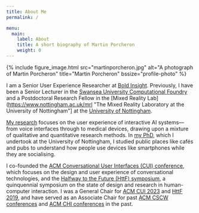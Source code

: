 ```yaml
---
title: About Me
permalink: /

menu:
  main:
    label: About
    title: A short biography of Martin Porcheron
    weight: 0
---
```


{% include figure_image.html src="martinporcheron.jpg" alt="A photograph of Martin Porcheron" title="Martin Porcheron" bssize="profile-photo" %}

I am a Senior User Experience Researcher at [Bold Insight](https://boldinsight.com/ "Bold Insight"). Previously, I have been a Senior Lecturer in the [Swansea University Computational Foundry](https://www.swansea.ac.uk/science/computationalfoundry/ "The Swansea University Computational Foundry website") and a Postdoctoral Research Fellow in the [Mixed Reality Lab](https://www.nottingham.ac.uk/mrl "The Mixed Reality Laboratory at the University of Nottingham"] at the [University of Nottingham](https://www.nottingham.ac.uk/computerscience/index.aspx "Computer Science at the University of Nottingham").

[My research](/research/) focuses on the user experience of interactive AI systems—from voice interfaces through to medical devices, drawing upon a mixture of qualitative and quantitative research methods. In [my PhD](/research/#phd), which I undertook at the University of Nottingham, I studied public places like cafés and pubs to understand how people use devices like smartphones while they are socialising.

I co-founded the [ACM Conversational User Interfaces (CUI) conference](https://cui.acm.org/sc/ "The Conversational User Interfaces community website"), which focuses on the design and user experience of conversational technologies, and the [Halfway to the Future (HttF) symposium](https://www.halfwaytothefuture.net/ "Halfway to the Future symposium website"), a quinquennial symposium on the state of design and research in human-computer interaction. I was a General Chair for [ACM CUI 2023](https://cui.acm.org/2023/ "The Fifth Conference on Conversational User Interfaces") and [HttF 2019](https://www.halfwaytothefuture.net/2019/), and have served as an Associate Chair for past [ACM CSCW conferences](https://cscw.acm.org/ "The ACM Conference on Computer-Supported Cooperative Work and Social Computing website") and [ACM CHI conferences](https://chi.acm.org/ "The ACM Conference on Computer Human Interaction website") in the past.
